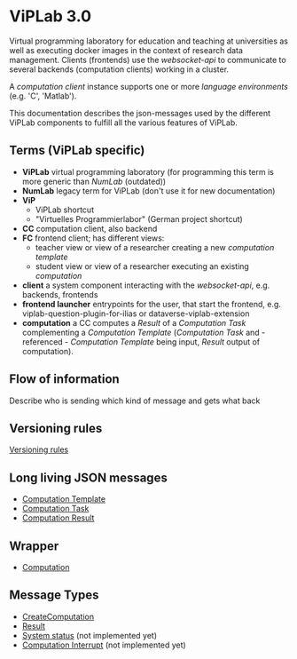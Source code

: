 ViPLab 3.0
========================
Virtual programming laboratory for education and teaching at universities as well as executing docker images in the context of research data management. Clients (frontends) use the *websocket-api* to communicate to several backends (computation clients) working in a cluster. 

A _computation client_ instance supports one or more *language environments* (e.g. 'C', 'Matlab').

This documentation describes the json-messages used by the different ViPLab components to fulfill all the various features of ViPLab.

Terms (ViPLab specific)
-----
* **ViPLab** virtual programming laboratory (for programming this term is more generic than *NumLab* (outdated))
* **NumLab** legacy term for ViPLab (don't use it for new documentation)
* **ViP** 
    * ViPLab shortcut
    * "Virtuelles Programmierlabor" (German project shortcut)
* **CC** computation client, also backend
* **FC** frontend client; has different views:
    * teacher view or view of a researcher creating a new *computation template*
    * student view or view of a researcher executing an existing *computation*
* **client** a system component interacting with the *websocket-api*, e.g. backends, frontends
* **frontend launcher** entrypoints for the user, that start the frontend, e.g. viplab-question-plugin-for-ilias or dataverse-viplab-extension
* **computation** a CC computes a *Result* of a *Computation Task* complementing a *Computation Template* (*Computation Task* and - referenced - *Computation Template* being input, *Result* output of computation).

Flow of information
-------------------
Describe who is sending which kind of message and gets what back

Versioning rules
----------------
[Versioning rules](versioning.md)

Long living JSON messages
--------------

* [Computation Template](computation_template.md)
* [Computation Task](computation_task.md)
* [Computation Result](computation_result.md)

Wrapper
---------
* [Computation](computation.md)

Message Types
-------------
* [CreateComputation](create_computation.md)
* [Result](result.md)
* [System status](system_status.md) (not implemented yet)
* [Computation Interrupt](computation_interrupt.md) (not implemented yet)
